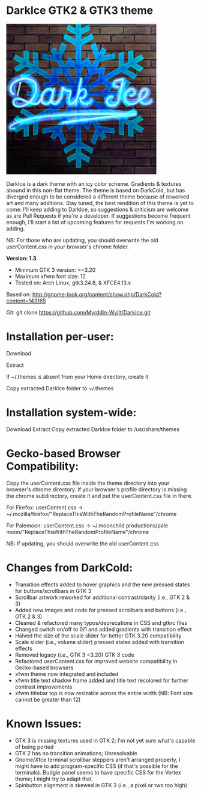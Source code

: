 DarkIce GTK2 & GTK3 theme
========================
![](./logo.png)

DarkIce is a dark theme with an icy color scheme. Gradients & textures abound in this non-flat theme. The theme is based on DarkCold, but has diverged enough to be considered a different theme because of reworked art and many additions. Stay tuned, the best rendition of this theme is yet to come. I'll keep adding to DarkIce, so suggestions & criticism are welcome as are Pull Requests if you're a developer. If suggestions become frequent enough, I'll start a list of upcoming features for requests I'm working on adding.

NB: For those who are updating, you should overwrite the old userContent.css in your browser's chrome folder.

**Version: 1.3**

+ Minimum GTK 3 version: >=3.20
+ Maximum xfwm font size: 12
+ Tested on: Arch Linux, gtk3.24.8, & XFCE4.13.x

Based on: http://gnome-look.org/content/show.php/DarkCold?content=143165

Git: git clone https://github.com/Myrddin-Wyllt/DarkIce.git

Installation per-user:
==================
Download

Extract

If ~/.themes is absent from your Home directory, create it

Copy extracted DarkIce folder to ~/.themes

Installation system-wide:
======================
Download
Extract
Copy extracted DarkIce folder to /usr/share/themes

Gecko-based Browser Compatibility:
===============================
Copy the userContent.css file inside the theme directory into your browser's chrome directory.
If your browser's profile directory is missing the chrome subdirectory, create it and put the userContent.css file in there.

For Firefox:
userContent.css -> ~/.mozilla/firefox/"ReplaceThisWithTheRandomProfileName"/chrome

For Palemoon:
userContent.css -> ~/.moonchild productions/pale moon/"ReplaceThisWithTheRandomProfileName"/chrome


NB: If updating, you should overwrite the old userContent.css


Changes from DarkCold:
====================
+ Transition effects added to hover graphics and the new pressed states for buttons/scrollbars in GTK 3
+ Scrollbar artwork reworked for additional contrast/clarity (i.e., GTK 2 & 3)
+ Added new images and code for pressed scrollbars and buttons (i.e., GTK 2 & 3)
+ Cleaned & refactored many typos/deprecations in CSS and gtkrc files
+ Changed switch on/off to 0/1 and added gradients with transition effect
+ Halved the size of the scale slider for better GTK 3.20 compatibility
+ Scale slider (i.e., volume slider) pressed states added with transition effects
+ Removed legacy (i.e., GTK 3 <3.20) GTK 3 code
+ Refactored userContent.css for improved website compatibility in Gecko-based browsers
+ xfwm theme now integrated and included
+ xfwm title text shadow frame added and title text recolored for further contrast improvements
+ xfwm titlebar top is now resizable across the entire width (NB: Font size cannot be greater than 12)


Known Issues:
=============
- GTK 3 is missing textures used in GTK 2; I'm not yet sure what's capable of being ported
- GTK 2 has no transition animations; Unresolvable
- Gnome/Xfce terminal scrollbar steppers aren't arranged properly, I might have to add program-specific CSS (if that's possible for the terminals). Budgie panel seems to have specific CSS for the Vertex theme; I might try to adapt that.
- Spinbutton alignment is skewed in GTK 3 (i.e., a pixel or two too high)
